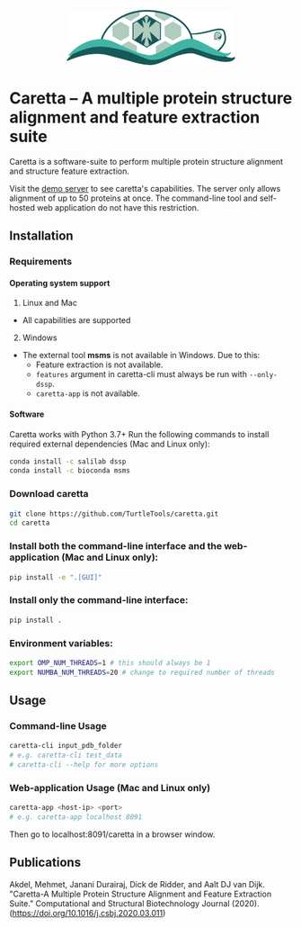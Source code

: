 <p align="center"><img src="caretta_logo.png" width="300" title="Caretta Logo"></p>

# Caretta – A multiple protein structure alignment and feature extraction suite

Caretta is a software-suite to perform multiple protein structure alignment and structure feature extraction.

Visit the [demo server](http://bioinformatics.nl/caretta) to see caretta's capabilities. The server only allows alignment of up to 50 proteins at once.
The command-line tool and self-hosted web application do not have this restriction.

## Installation

### Requirements
#### Operating system support
1. Linux and Mac
* All capabilities are supported
2. Windows
* The external tool **msms** is not available in Windows. Due to this:
    * Feature extraction is not available.
    * `features` argument in caretta-cli must always be run with `--only-dssp`. 
    * `caretta-app` is not available.

#### Software
Caretta works with Python 3.7+
Run the following commands to install required external dependencies (Mac and Linux only):
```bash
conda install -c salilab dssp
conda install -c bioconda msms
```

### Download caretta
```bash
git clone https://github.com/TurtleTools/caretta.git
cd caretta
```

### Install both the command-line interface and the web-application (Mac and Linux only):
```bash
pip install -e ".[GUI]"
```

### Install only the command-line interface:
```bash
pip install .
```

### Environment variables:
```bash
export OMP_NUM_THREADS=1 # this should always be 1
export NUMBA_NUM_THREADS=20 # change to required number of threads
```

## Usage

### Command-line Usage

```bash
caretta-cli input_pdb_folder
# e.g. caretta-cli test_data  
# caretta-cli --help for more options
```

### Web-application Usage (Mac and Linux only)

```bash
caretta-app <host-ip> <port> 
# e.g. caretta-app localhost 8091
```
Then go to localhost:8091/caretta in a browser window.

## Publications
Akdel, Mehmet, Janani Durairaj, Dick de Ridder, and Aalt DJ van Dijk. "Caretta-A Multiple Protein Structure Alignment and Feature Extraction Suite." Computational and Structural Biotechnology Journal (2020). (https://doi.org/10.1016/j.csbj.2020.03.011)
